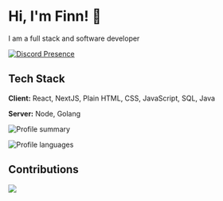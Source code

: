 
# Hi, I'm Finn! 👋

I am a full stack and software developer

[![Discord Presence](https://lanyard.cnrad.dev/api/1070096922314031235)](https://discord.com/users/1070096922314031235)

## Tech Stack

**Client:** React, NextJS, Plain HTML, CSS, JavaScript, SQL, Java

**Server:** Node, Golang

![Profile summary](https://github-readme-stats.vercel.app/api?username=Finninn&icons=true&hide_border=true&count_private=true)

![Profile languages](https://github-readme-stats.vercel.app/api/top-langs/?username=Finninn)

## Contributions
  
<img src="https://komarev.com/ghpvc/?username=zetaxftw&&style=flat-square" align="center" />
